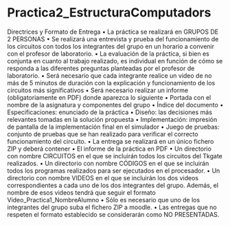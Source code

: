 # Practica2_EstructuraComputadors

Directrices y Formato de Entrega
• La práctica se realizará en GRUPOS DE 2 PERSONAS
• Se realizará una entrevista y prueba del funcionamiento de los circuitos con todos los integrantes
del grupo en un horario a convenir con el profesor de laboratorio.
• La evaluación de la práctica, si bien es conjunta en cuanto al trabajo realizado, es individual en
función de cómo se responda a las diferentes preguntas planteadas por el profesor de laboratorio.
• Será necesario que cada integrante realice un video de no más de 5 minutos de duración con la
explicación y funcionamiento de los circuitos más significativos
• Será necesario realizar un informe (obligatoriamente en PDF) donde aparezca lo siguiente
• Portada con el nombre de la asignatura y componentes del grupo
• Índice del documento
• Especificaciones: enunciado de la práctica
• Diseño: las decisiones más relevantes tomadas en la solución propuesta
• Implementación: impresión de pantalla de la implementación final en el simulador
• Juego de pruebas: conjunto de pruebas que se han realizado para verificar el correcto
funcionamiento del circuito.
• La entrega se realizará en un único fichero ZIP y deberá contener
• El informe de la práctica en PDF
• Un directorio con nombre CIRCUITOS en el que se incluirán todos los circuitos del Tkgate
realizados.
• Un directorio con nombre CÓDIGOS en el que se incluirán todos los programas realizados
para ser ejecutados en el procesador.
• Un directorio con nombre VIDEOS en el que se incluirán los dos videos correspondientes
a cada uno de los dos integrantes del grupo. Además, el nombre de esos videos tendrá que
seguir el formato Video_Practica1_NombreAlumno
• Sólo es necesario que uno de los integrantes del grupo suba el fichero ZIP a moodle.
• Las entregas que no respeten el formato establecido se considerarán como NO PRESENTADAS.

